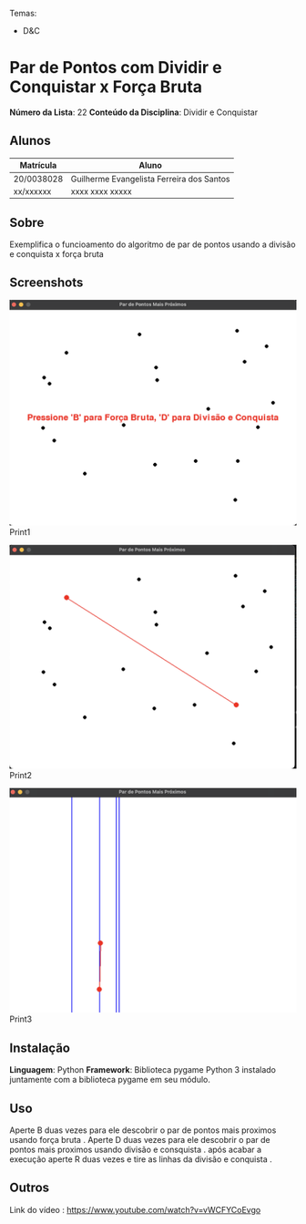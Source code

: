 

Temas:
 - D&C

# Par de Pontos com Dividir e Conquistar x Força Bruta

**Número da Lista**: 22
**Conteúdo da Disciplina**: Dividir e Conquistar

## Alunos
|Matrícula | Aluno |
| -- | -- |
| 20/0038028  |  Guilherme Evangelista Ferreira dos Santos |
| xx/xxxxxx  |  xxxx xxxx xxxxx |

## Sobre 
Exemplifica o funcioamento do algoritmo de par de pontos usando a divisão e conquista x força bruta

## Screenshots
![](./images/print1.png)
Print1

![](./images/print2.png)
Print2

![](./images/print3.png)
Print3

## Instalação 
**Linguagem**: Python
**Framework**: Biblioteca pygame
Python 3 instalado juntamente com a biblioteca pygame em seu módulo.

## Uso 
Aperte B duas vezes para ele descobrir o par de pontos mais proximos usando força bruta .
Aperte D duas vezes para ele descobrir o par de pontos mais proximos usando divisão e consquista .
após acabar a execução aperte R duas vezes e tire as linhas da divisão e conquista .

## Outros 
Link do vídeo : https://www.youtube.com/watch?v=vWCFYCoEvgo
